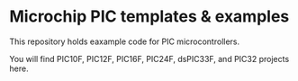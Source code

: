 # Microchip PIC templates & examples

This repository holds eaxample code for PIC microcontrollers.

You will find PIC10F, PIC12F, PIC16F, PIC24F, dsPIC33F, and PIC32 projects here.

